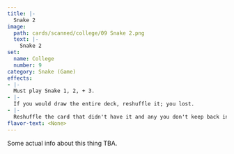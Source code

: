 ```yaml
---
title: |-
  Snake 2
image: 
  path: cards/scanned/college/09 Snake 2.png
  text: |-
    Snake 2
set:
  name: College
  number: 9
category: Snake (Game)
effects: 
- |-
  Must play Snake 1, 2, + 3.
- |-
  If you would draw the entire deck, reshuffle it; you lost.
- |-
  Reshuffle the card that didn't have it and any you don't keep back into the deck.
flavor-text: <None>
---
```

Some actual info about this thing TBA.
